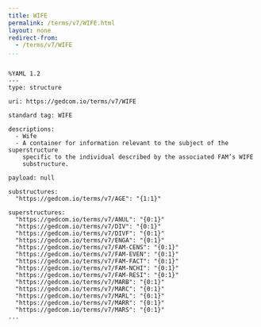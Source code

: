 ```yaml
---
title: WIFE
permalink: /terms/v7/WIFE.html
layout: none
redirect-from:
  - /terms/v7/WIFE
...
```


```

%YAML 1.2
---
type: structure

uri: https://gedcom.io/terms/v7/WIFE

standard tag: WIFE

descriptions:
  - Wife
  - A container for information relevant to the subject of the superstructure
    specific to the individual described by the associated FAM’s WIFE
    substructure.

payload: null

substructures:
  "https://gedcom.io/terms/v7/AGE": "{1:1}"

superstructures:
  "https://gedcom.io/terms/v7/ANUL": "{0:1}"
  "https://gedcom.io/terms/v7/DIV": "{0:1}"
  "https://gedcom.io/terms/v7/DIVF": "{0:1}"
  "https://gedcom.io/terms/v7/ENGA": "{0:1}"
  "https://gedcom.io/terms/v7/FAM-CENS": "{0:1}"
  "https://gedcom.io/terms/v7/FAM-EVEN": "{0:1}"
  "https://gedcom.io/terms/v7/FAM-FACT": "{0:1}"
  "https://gedcom.io/terms/v7/FAM-NCHI": "{0:1}"
  "https://gedcom.io/terms/v7/FAM-RESI": "{0:1}"
  "https://gedcom.io/terms/v7/MARB": "{0:1}"
  "https://gedcom.io/terms/v7/MARC": "{0:1}"
  "https://gedcom.io/terms/v7/MARL": "{0:1}"
  "https://gedcom.io/terms/v7/MARR": "{0:1}"
  "https://gedcom.io/terms/v7/MARS": "{0:1}"
...

```
